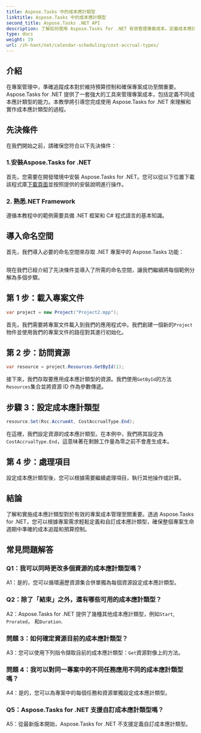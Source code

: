 ```yaml
---
title: Aspose.Tasks 中的成本應計類型
linktitle: Aspose.Tasks 中的成本應計類型
second_title: Aspose.Tasks .NET API
description: 了解如何使用 Aspose.Tasks for .NET 有效管理專案成本。定義成本應計類型以準確追蹤預算。
type: docs
weight: 19
url: /zh-hant/net/calendar-scheduling/cost-accrual-types/
---
```

## 介紹

在專案管理中，準確追蹤成本對於維持預算控制和確保專案成功至關重要。 Aspose.Tasks for .NET 提供了一套強大的工具來管理專案成本，包括定義不同成本應計類型的能力。本教學將引導您完成使用 Aspose.Tasks for .NET 來理解和實作成本應計類型的過程。

## 先決條件

在我們開始之前，請確保您符合以下先決條件：

### 1.安裝Aspose.Tasks for .NET

首先，您需要在開發環境中安裝 Aspose.Tasks for .NET。您可以從以下位置下載該程式庫[下載頁面](https://releases.aspose.com/tasks/net/)並按照提供的安裝說明進行操作。

### 2. 熟悉.NET Framework

遵循本教程中的範例需要具備 .NET 框架和 C# 程式語言的基本知識。

## 導入命名空間

首先，我們導入必要的命名空間來存取 .NET 專案中的 Aspose.Tasks 功能：

```csharp

```

現在我們已經介紹了先決條件並導入了所需的命名空間，讓我們繼續將每個範例分解為多個步驟。

## 第 1 步：載入專案文件

```csharp
var project = new Project("Project2.mpp");
```

首先，我們需要將專案文件載入到我們的應用程式中。我們創建一個新的`Project`物件並使用我們的專案文件的路徑對其進行初始化。

## 第 2 步：訪問資源

```csharp
var resource = project.Resources.GetById(1);
```

接下來，我們存取要應用成本應計類型的資源。我們使用`GetById`的方法`Resources`集合並將資源 ID 作為參數傳遞。

## 步驟 3：設定成本應計類型

```csharp
resource.Set(Rsc.AccrueAt, CostAccrualType.End);
```

在這裡，我們設定資源的成本應計類型。在本例中，我們將其設定為`CostAccrualType.End`，這意味著在剩餘工作量為零之前不會產生成本。

## 第 4 步：處理項目

設定成本應計類型後，您可以根據需要繼續處理項目，執行其他操作或計算。

## 結論

了解和實施成本應計類型對於有效的專案成本管理至關重要。透過 Aspose.Tasks for .NET，您可以根據專案需求輕鬆定義和自訂成本應計類型，確保整個專案生命週期中準確的成本追蹤和預算控制。

## 常見問題解答

### Q1：我可以同時更改多個資源的成本應計類型嗎？

A1：是的，您可以循環遍歷資源集合併單獨為每個資源設定成本應計類型。

### Q2：除了「結束」之外，還有哪些可用的成本應計類型？

A2：Aspose.Tasks for .NET 提供了幾種其他成本應計類型，例如`Start`, `Prorated`， 和`Duration`.

### 問題 3：如何確定資源目前的成本應計類型？

 A3：您可以使用下列指令擷取目前的成本應計類型：`Get`資源對像上的方法。

### 問題 4：我可以對同一專案中的不同任務應用不同的成本應計類型嗎？

A4：是的，您可以為專案中的每個任務和資源單獨設定成本應計類型。

### Q5：Aspose.Tasks for .NET 支援自訂成本應計類型嗎？

A5：從最新版本開始，Aspose.Tasks for .NET 不支援定義自訂成本應計類型。